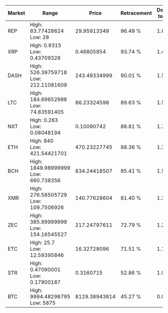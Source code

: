 | Market | Range | Price| Retracement | Doubles to 50% |
| --- | --- | --- | --- | --- |
| REP | High: 83.77428624<br />Low: 28 | 29.95913349 | 96.49 % | 1.87 |
| XRP | High: 0.9315<br />Low: 0.43709328 | 0.46805854 | 93.74 % | 1.46 |
| DASH | High: 526.39759718<br />Low: 212.11081609 | 243.49334999 | 90.01 % | 1.52 |
| LTC | High: 184.69652986<br />Low: 74.83591405 | 86.23324598 | 89.63 % | 1.50 |
| NXT | High: 0.263<br />Low: 0.08048194 | 0.10090742 | 88.81 % | 1.70 |
| ETH | High: 840<br />Low: 421.54421701 | 470.23227745 | 88.36 % | 1.34 |
| BCH | High: 1849.98999999<br />Low: 660.738356 | 834.24418507 | 85.41 % | 1.50 |
| XMR | High: 276.58505729<br />Low: 109.7506926 | 140.77628604 | 81.40 % | 1.37 |
| ZEC | High: 385.99999999<br />Low: 154.16545527 | 217.24797611 | 72.79 % | 1.24 |
| ETC | High: 25.7<br />Low: 12.59395846 | 16.32728096 | 71.51 % | 1.17 |
| STR | High: 0.47090001<br />Low: 0.17800187 | 0.3160715 | 52.86 % | 1.03 |
| BTC | High: 9994.48298795<br />Low: 5875 | 8129.38943814 | 45.27 % | 0.00 |
